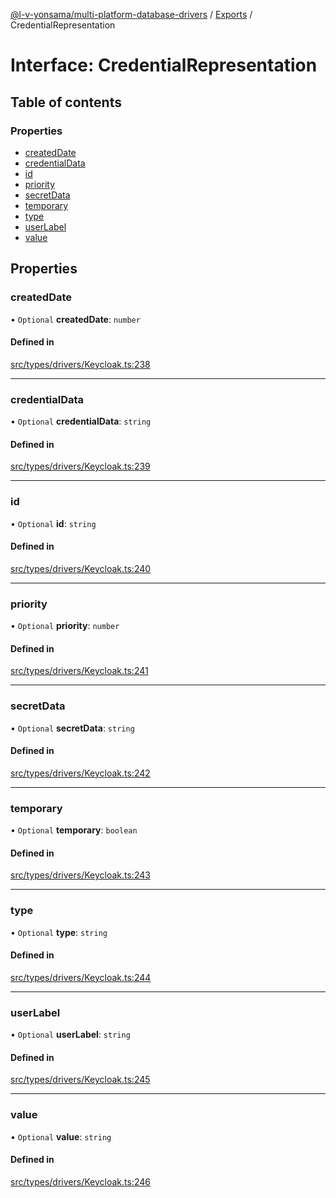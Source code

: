 [@l-v-yonsama/multi-platform-database-drivers](../README.md) / [Exports](../modules.md) / CredentialRepresentation

# Interface: CredentialRepresentation

## Table of contents

### Properties

- [createdDate](CredentialRepresentation.md#createddate)
- [credentialData](CredentialRepresentation.md#credentialdata)
- [id](CredentialRepresentation.md#id)
- [priority](CredentialRepresentation.md#priority)
- [secretData](CredentialRepresentation.md#secretdata)
- [temporary](CredentialRepresentation.md#temporary)
- [type](CredentialRepresentation.md#type)
- [userLabel](CredentialRepresentation.md#userlabel)
- [value](CredentialRepresentation.md#value)

## Properties

### createdDate

• `Optional` **createdDate**: `number`

#### Defined in

[src/types/drivers/Keycloak.ts:238](https://github.com/l-v-yonsama/db-drivers/blob/ac66b7e/src/types/drivers/Keycloak.ts#L238)

___

### credentialData

• `Optional` **credentialData**: `string`

#### Defined in

[src/types/drivers/Keycloak.ts:239](https://github.com/l-v-yonsama/db-drivers/blob/ac66b7e/src/types/drivers/Keycloak.ts#L239)

___

### id

• `Optional` **id**: `string`

#### Defined in

[src/types/drivers/Keycloak.ts:240](https://github.com/l-v-yonsama/db-drivers/blob/ac66b7e/src/types/drivers/Keycloak.ts#L240)

___

### priority

• `Optional` **priority**: `number`

#### Defined in

[src/types/drivers/Keycloak.ts:241](https://github.com/l-v-yonsama/db-drivers/blob/ac66b7e/src/types/drivers/Keycloak.ts#L241)

___

### secretData

• `Optional` **secretData**: `string`

#### Defined in

[src/types/drivers/Keycloak.ts:242](https://github.com/l-v-yonsama/db-drivers/blob/ac66b7e/src/types/drivers/Keycloak.ts#L242)

___

### temporary

• `Optional` **temporary**: `boolean`

#### Defined in

[src/types/drivers/Keycloak.ts:243](https://github.com/l-v-yonsama/db-drivers/blob/ac66b7e/src/types/drivers/Keycloak.ts#L243)

___

### type

• `Optional` **type**: `string`

#### Defined in

[src/types/drivers/Keycloak.ts:244](https://github.com/l-v-yonsama/db-drivers/blob/ac66b7e/src/types/drivers/Keycloak.ts#L244)

___

### userLabel

• `Optional` **userLabel**: `string`

#### Defined in

[src/types/drivers/Keycloak.ts:245](https://github.com/l-v-yonsama/db-drivers/blob/ac66b7e/src/types/drivers/Keycloak.ts#L245)

___

### value

• `Optional` **value**: `string`

#### Defined in

[src/types/drivers/Keycloak.ts:246](https://github.com/l-v-yonsama/db-drivers/blob/ac66b7e/src/types/drivers/Keycloak.ts#L246)
